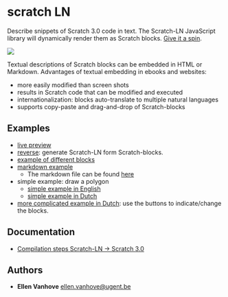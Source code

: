 # scratch LN


Describe snippets of Scratch 3.0 code in text. The Scratch-LN JavaScript library will dynamically render them as Scratch blocks.
[Give it a spin](https://scratch4d.github.io/scratch-LN/example/).

<img src="https://scratch4d.github.io/scratch-LN/img/simple_html_and_rendering_en.PNG">


Textual descriptions of Scratch blocks can be embedded in HTML or Markdown. 
Advantages of textual embedding in ebooks and websites:
* more easily modified than screen shots
* results in Scratch code that can be modified and executed
* internationalization: blocks auto-translate to multiple natural languages
* supports copy-paste and drag-and-drop of Scratch-blocks


## Examples


- [live preview](https://scratch4d.github.io/scratch-LN/example/)
- [reverse](https://scratch4d.github.io/scratch-LN/example/reverse.html): generate Scratch-LN form Scratch-blocks.
- [example of different blocks](https://scratch4d.github.io/scratch-LN/example/test.html)
- [markdown example](https://scratch4d.github.io/scratch-LN/example/markdown_example)
    - The markdown file can be found [here](https://raw.githubusercontent.com/scratch4d/scratch-LN/gh-pages/example/markdown_example.md)
- simple example: draw a polygon
    - [simple example in English](https://scratch4d.github.io/scratch-LN/example/simple_en.html)
    - [simple example in Dutch](https://scratch4d.github.io/scratch-LN/example/simple.html)
- [more complicated example in Dutch](https://scratch4d.github.io/scratch-LN/example/example.html): use the buttons to indicate/change the blocks.


## Documentation
- [Compilation steps Scratch-LN &rarr; Scratch 3.0 ](https://scratch4d.github.io/scratch-LN/example/compilationsteps.html)




 
## Authors

* **Ellen Vanhove** <ellen.vanhove@ugent.be>
